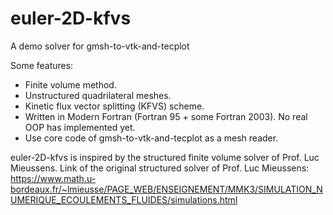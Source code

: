 # euler-2D-kfvs
A demo solver for gmsh-to-vtk-and-tecplot

Some features:
- Finite volume method.
- Unstructured quadrilateral meshes.
- Kinetic flux vector splitting (KFVS) scheme. 
- Written in Modern Fortran (Fortran 95 + some Fortran 2003). No real OOP has implemented yet.
- Use core code of gmsh-to-vtk-and-tecplot as a mesh reader.

euler-2D-kfvs is inspired by the structured finite volume solver of Prof. Luc Mieussens. Link of the original structured solver of Prof. Luc Mieussens: https://www.math.u-bordeaux.fr/~lmieusse/PAGE_WEB/ENSEIGNEMENT/MMK3/SIMULATION_NUMERIQUE_ECOULEMENTS_FLUIDES/simulations.html

 
